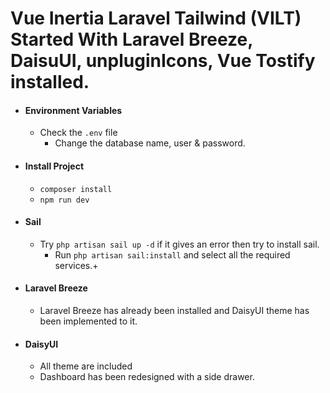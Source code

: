 # Vue Inertia Laravel Tailwind (VILT) Started With Laravel Breeze, DaisuUI, unpluginIcons, Vue Tostify installed.

- #### Environment Variables
    - Check the `.env` file
        -   Change the database name, user & password.
- #### Install Project
    - `composer install`
    - `npm run dev`
- #### Sail
    - Try `php artisan sail up -d` if it gives an error then try to install sail.
        - Run `php artisan sail:install` and select all the required services.+
- #### Laravel Breeze
    - Laravel Breeze has already been installed and DaisyUI theme has been implemented to it.
- #### DaisyUI
    - All theme are included
    - Dashboard has been redesigned with a side drawer.
